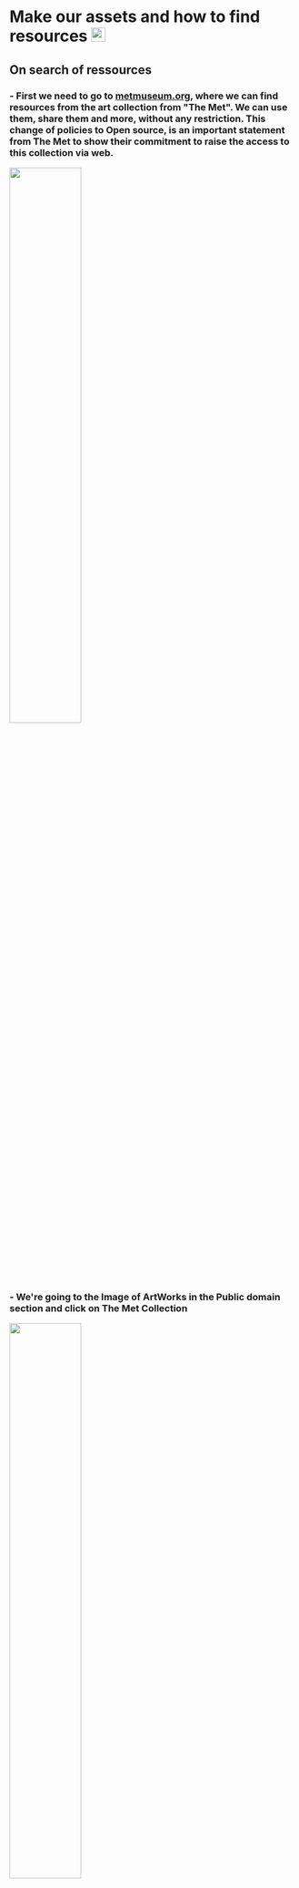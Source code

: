   # Make our assets and how to find resources <img src="https://www.enlinealasalle.com/pluginfile.php/8983/course/overviewfiles/vincent-van-gogh-png-2.png" height="25">

## On search of ressources

### - First we need to go to [metmuseum.org](https://www.metmuseum.org/about-the-met/policies-and-documents/open-access), where we can find resources from the art collection from "The Met". We can use them, share them and more, without any restriction. This change of policies to Open source, is an important statement from The Met to show their commitment to raise the access to this collection via web. 

<img src="https://github.com/L3ts-H4ck/CommunityChallenge-Spark/blob/master/tutorials/02-assets/01.png?raw=true" width="50%">

### - We're going to the Image of ArtWorks in the Public domain section and click on The Met Collection

<img src="https://github.com/L3ts-H4ck/CommunityChallenge-Spark/blob/master/tutorials/02-assets/02.png?raw=true" width="50%">

### - Once the page loads, we'll start a search with the name of the artist, the painting, or any other object you want, in this case we search for Van Gogh. I'm going to use the images of this artist to generate my elements.

<img src="https://github.com/L3ts-H4ck/CommunityChallenge-Spark/blob/master/tutorials/02-assets/03.png?raw=true" width="50%">

### - Once our images deploy, we're going to click on the one we like the most. We need to make sure it has the Public Domain stamp and we procced to download it by clicking it on the arrow.

<img src="https://github.com/L3ts-H4ck/CommunityChallenge-Spark/blob/master/tutorials/02-assets/04.png?raw=true" width="50%">

### - We'll have our elements in a folder to have everything in one place.

<img src="https://github.com/L3ts-H4ck/CommunityChallenge-Spark/blob/master/tutorials/02-assets/05.png?raw=true" width="50%">

## Creating our elements

### - We procced to open our image editor and with it, the image we want. Something to keep in mind is that this editor needs to be able to select all our images and crop them, because we want to export them 

<img src="https://github.com/L3ts-H4ck/CommunityChallenge-Spark/blob/master/tutorials/02-assets/06.png?raw=true" width="50%">

### - I'm going to select the "quick selection" tool. This tool allow us to separate by colors the image and cut the background, before you cut it, make sure to duplicate the layer you are working on, you need to have always a backup. Once the copy is made, hide the original to get the transparency we're looking for.

<img src="https://github.com/L3ts-H4ck/CommunityChallenge-Spark/blob/master/tutorials/02-assets/07.png?raw=true" width="50%">

### - In my case I'm going to remove the green background, the pot and the table, leaving only the leaves and flowers.

<img src="https://github.com/L3ts-H4ck/CommunityChallenge-Spark/blob/master/tutorials/02-assets/08.png?raw=true" width="50%">

### - Once we achive this, I'll export it , section by section of flowers and leaves.

<img src="https://github.com/L3ts-H4ck/CommunityChallenge-Spark/blob/master/tutorials/02-assets/09.png?raw=true" width="50%">

### - For our next element, you can access this drive, in wich you can find templates for your use.

<img src="https://github.com/L3ts-H4ck/CommunityChallenge-Spark/blob/master/tutorials/02-assets/10.png?raw=true" width="50%">

### - Once inside the drive, we go to the Spark Assets folder.

<img src="https://github.com/L3ts-H4ck/CommunityChallenge-Spark/blob/master/tutorials/02-assets/11.png?raw=true" width="50%">

### - Inside this folder you can find the following templates.

<img src="https://github.com/L3ts-H4ck/CommunityChallenge-Spark/blob/master/tutorials/02-assets/12.png?raw=true" width="50%">

### - We'll open the BG template in Photoshop.

<img src="https://github.com/L3ts-H4ck/CommunityChallenge-Spark/blob/master/tutorials/02-assets/13.png?raw=true" width="50%">

### - We'll open the image we just download from MetMuseum and we crop it.

<img src="https://github.com/L3ts-H4ck/CommunityChallenge-Spark/blob/master/tutorials/02-assets/14.png?raw=true" width="50%">

### - Once this step is ready, we need to paste our image in BG and adjust it until we like the result.

<img src="https://github.com/L3ts-H4ck/CommunityChallenge-Spark/blob/master/tutorials/02-assets/15.png?raw=true" width="50%">

### - On the next tutorial, we'll learn how to use our assets inside a Facebook or Instagram filter.
